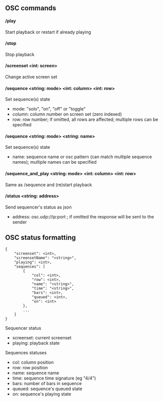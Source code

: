 ## OSC commands

#### /play
Start playback or restart if already playing

#### /stop
Stop playback

#### /screenset <int: screen>
Change active screen set

#### /sequence <string: mode> <int: column> <int: row>
Set sequence(s) state
- mode: "solo", "on", "off" or "toggle"
- column: column number on screen set (zero indexed)
- row: row number; if omitted, all rows are affected; multiple rows can be specified

#### /sequence <string: mode> <string: name>
Set sequence(s) state
- name: sequence name or osc pattern (can match multiple sequence names); multiple names can be specified

#### /sequence_and_play <string: mode> <int: column> <int: row>
Same as /sequence and (re)start playback

#### /status <string: address>
Send sequencer's status as json
- address: osc.udp://ip:port ; if omitted the response will be sent to the sender


## OSC status formatting


```
{
    "screenset": <int>,
    "screensetName": "<string>",
    "playing": <int>,
    "sequences": [
        {
            "col": <int>,
            "row": <int>,
            "name": "<string>",
            "time": "<string>",
            "bars": <int>,
            "queued": <int>,
            "on": <int>
        },
        ...
    ]
}
```

Sequencer status

- screenset: current screenset
- playing: playback state

Sequences statuses

- col: column position
- row: row position
- name: sequence name
- time: sequence time signature (eg "4/4")
- bars: number of bars in sequence
- queued: sequence's queued state
- on: sequence's playing state
